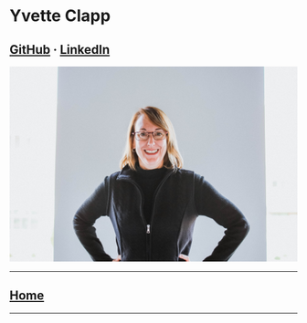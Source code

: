 # Yvette Clapp

## [GitHub](https://github.com/ymclapp) &middot; [LinkedIn](https://www.linkedin.com/in/yvetteclapp/)

![Yvette](Yvette.jpg)

---

## [Home](../README.md)

---

